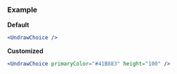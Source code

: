 ### Example

**Default**
```jsx
<UndrawChoice />
```

**Customized**
```jsx
<UndrawChoice primaryColor="#41B883" height="100" />
```
